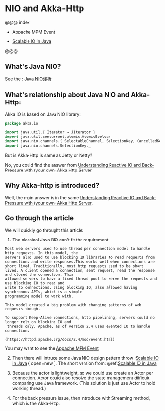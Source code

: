 # NIO and Akka-Http

@@@ index

* [Appache MPM Event](code/appacheMPMEvent.md)

* [Scalable IO in Java](code/scalableIOInJava.md)

@@@

## What's Java NIO?

See the : [Java NIO浅析](https://tech.meituan.com/2016/11/04/nio.html)

## What's relationship about Java NIO and Akka-Http:
Akka IO is based on Java NIO library:

```scala  
package akka.io

import java.util.{ Iterator ⇒ JIterator }
import java.util.concurrent.atomic.AtomicBoolean
import java.nio.channels.{ SelectableChannel, SelectionKey, CancelledKeyException }
import java.nio.channels.SelectionKey._

```

But is Akka-Http is same as Jetty or Netty?

No, you could find the answer from [Understanding Reactive IO and Back-Pressure with (your own) Akka Http Server](https://medium.com/@unmeshvjoshi/understanding-reactive-io-and-back-pressure-with-your-own-akka-http-server-d4b64921059a) 


## Why Akka-http is introduced?

Well, the main answer is in the same [Understanding Reactive IO and Back-Pressure with (your own) Akka Http Server](https://medium.com/@unmeshvjoshi/understanding-reactive-io-and-back-pressure-with-your-own-akka-http-server-d4b64921059a). 


## Go through the article

We will quickly go throught this article:

1. The classical Java BIO can't fit the requirement

```
Most web servers used to use thread per connection model to handle http requests. In this model, the
servers also used to use blocking IO libraries to read requests from connections and write responses.This works well when connections are short lived. Traditionally, most http requests used to be short
lived. A client opened a connection, sent request, read the response and closed the connection. This
allowed servers to have a fixed thread pool to serve the requests and use blocking IO to read and
write to connections. Using blocking IO, also allowed having synchronous APIs, which is a simple
programming model to work with.

This model created a big problem with changing patterns of web requests though.

To support Keep-Alive connections, http pipelining, servers could no longer rely on blocking IO and
 threads only. Apache, as of version 2.4 uses evented IO to handle connections

(https://httpd.apache.org/docs/2.4/mod/event.html)
```
You may want to see the [Appache MPM Event](https://httpd.apache.org/docs/2.4/mod/event.html)

2. Then there will intruce some Java NIO design pattern throw :[Scalable IO in Java](http://gee.cs.oswego.edu/dl/cpjslides/nio.pdf)  { open=new }. The short version from: @ref:[Scalable IO in Java](code/scalableIOInJava.md)

3. Because the actor is lightweight, so we could use create an Actor per connection. Actor could also resolve the state management difficult comparing use Java framework.  (This solution is just use Actor to hold working thread.)

4. For the back pressure issue, then introduce with Streaming method, which is the Akka-Http.








